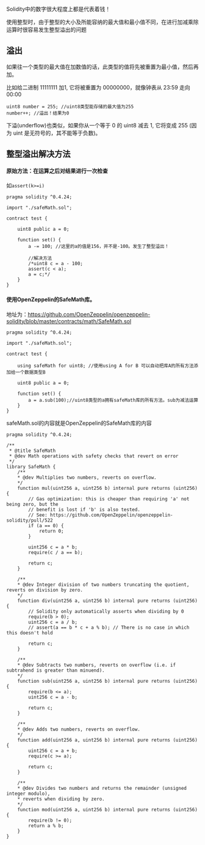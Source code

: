 Solidity中的数字很大程度上都是代表着钱！

使用整型时，由于整型的大小及所能容纳的最大值和最小值不同，在进行加减乘除运算时很容易发生整型溢出的问题

## 溢出

如果往一个类型的最大值在加数值的话，此类型的值将先被重置为最小值，然后再加。

比如给二进制 11111111 加1, 它将被重置为 00000000，就像钟表从 23:59 走向 00:00

```
uint8 number = 255; //uint8类型能存储的最大值为255
number++; //溢出！结果为0
```

下溢(underflow)也类似，如果你从一个等于 0 的 uint8 减去 1, 它将变成 255 (因为 uint 是无符号的，其不能等于负数)。


## 整型溢出解决方法

#### 原始方法：在运算之后对结果进行一次检查

如`assert(k>=i)`

```
pragma solidity ^0.4.24;

import "./safeMath.sol";

contract test {

    uint8 public a = 0;

    function set() {
        a -= 100; //这里的a的值是156，并不是-100。发生了整型溢出！

		//解决方法
		/*uint8 c = a - 100;
		assert(c < a);
		a = c;*/
    }
}
```
#### 使用OpenZeppelin的SafeMath库。

地址为：https://github.com/OpenZeppelin/openzeppelin-solidity/blob/master/contracts/math/SafeMath.sol

```
pragma solidity ^0.4.24;

import "./safeMath.sol";

contract test {

	using safeMath for uint8; //使用using A for B 可以自动把库A的所有方法添加给一个数据类型B

    uint8 public a = 0;

    function set() {
        a = a.sub(100);//uint8类型的a拥有safeMath库的所有方法。sub为减法运算
    }
}
```
safeMath.sol的内容就是OpenZeppelin的SafeMath库的内容
```
pragma solidity ^0.4.24;

/**
 * @title SafeMath
 * @dev Math operations with safety checks that revert on error
 */
library SafeMath {
    /**
    * @dev Multiplies two numbers, reverts on overflow.
    */
    function mul(uint256 a, uint256 b) internal pure returns (uint256) {
        // Gas optimization: this is cheaper than requiring 'a' not being zero, but the
        // benefit is lost if 'b' is also tested.
        // See: https://github.com/OpenZeppelin/openzeppelin-solidity/pull/522
        if (a == 0) {
            return 0;
        }

        uint256 c = a * b;
        require(c / a == b);

        return c;
    }

    /**
    * @dev Integer division of two numbers truncating the quotient, reverts on division by zero.
    */
    function div(uint256 a, uint256 b) internal pure returns (uint256) {
        // Solidity only automatically asserts when dividing by 0
        require(b > 0);
        uint256 c = a / b;
        // assert(a == b * c + a % b); // There is no case in which this doesn't hold

        return c;
    }

    /**
    * @dev Subtracts two numbers, reverts on overflow (i.e. if subtrahend is greater than minuend).
    */
    function sub(uint256 a, uint256 b) internal pure returns (uint256) {
        require(b <= a);
        uint256 c = a - b;

        return c;
    }

    /**
    * @dev Adds two numbers, reverts on overflow.
    */
    function add(uint256 a, uint256 b) internal pure returns (uint256) {
        uint256 c = a + b;
        require(c >= a);

        return c;
    }

    /**
    * @dev Divides two numbers and returns the remainder (unsigned integer modulo),
    * reverts when dividing by zero.
    */
    function mod(uint256 a, uint256 b) internal pure returns (uint256) {
        require(b != 0);
        return a % b;
    }
}
```